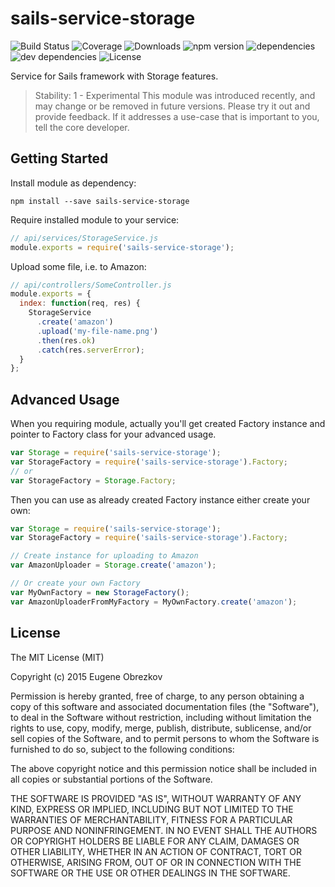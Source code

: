 # sails-service-storage

![Build Status](https://img.shields.io/travis/ghaiklor/sails-service-storage.svg) ![Coverage](https://img.shields.io/coveralls/ghaiklor/sails-service-storage.svg) ![Downloads](https://img.shields.io/npm/dm/sails-service-storage.svg) ![npm version](https://img.shields.io/npm/v/sails-service-storage.svg) ![dependencies](https://img.shields.io/david/ghaiklor/sails-service-storage.svg) ![dev dependencies](https://img.shields.io/david/dev/ghaiklor/sails-service-storage.svg) ![License](https://img.shields.io/npm/l/sails-service-storage.svg)

Service for Sails framework with Storage features.

> Stability: 1 - Experimental
> This module was introduced recently, and may change or be removed in future versions.
> Please try it out and provide feedback.
> If it addresses a use-case that is important to you, tell the core developer.

## Getting Started

Install module as dependency:

```shell
npm install --save sails-service-storage
```

Require installed module to your service:

```javascript
// api/services/StorageService.js
module.exports = require('sails-service-storage');
```

Upload some file, i.e. to Amazon:

```javascript
// api/controllers/SomeController.js
module.exports = {
  index: function(req, res) {
    StorageService
      .create('amazon')
      .upload('my-file-name.png')
      .then(res.ok)
      .catch(res.serverError);
  }
};
```

## Advanced Usage

When you requiring module, actually you'll get created Factory instance and pointer to Factory class for your advanced usage.

```javascript
var Storage = require('sails-service-storage');
var StorageFactory = require('sails-service-storage').Factory;
// or
var StorageFactory = Storage.Factory;
```

Then you can use as already created Factory instance either create your own:

```javascript
var Storage = require('sails-service-storage');
var StorageFactory = require('sails-service-storage').Factory;

// Create instance for uploading to Amazon
var AmazonUploader = Storage.create('amazon');

// Or create your own Factory
var MyOwnFactory = new StorageFactory();
var AmazonUploaderFromMyFactory = MyOwnFactory.create('amazon');
```

## License

The MIT License (MIT)

Copyright (c) 2015 Eugene Obrezkov

Permission is hereby granted, free of charge, to any person obtaining a copy
of this software and associated documentation files (the "Software"), to deal
in the Software without restriction, including without limitation the rights
to use, copy, modify, merge, publish, distribute, sublicense, and/or sell
copies of the Software, and to permit persons to whom the Software is
furnished to do so, subject to the following conditions:

The above copyright notice and this permission notice shall be included in all
copies or substantial portions of the Software.

THE SOFTWARE IS PROVIDED "AS IS", WITHOUT WARRANTY OF ANY KIND, EXPRESS OR
IMPLIED, INCLUDING BUT NOT LIMITED TO THE WARRANTIES OF MERCHANTABILITY,
FITNESS FOR A PARTICULAR PURPOSE AND NONINFRINGEMENT. IN NO EVENT SHALL THE
AUTHORS OR COPYRIGHT HOLDERS BE LIABLE FOR ANY CLAIM, DAMAGES OR OTHER
LIABILITY, WHETHER IN AN ACTION OF CONTRACT, TORT OR OTHERWISE, ARISING FROM,
OUT OF OR IN CONNECTION WITH THE SOFTWARE OR THE USE OR OTHER DEALINGS IN THE
SOFTWARE.
